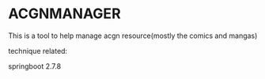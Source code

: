 # ACGNMANAGER

This is a tool to help manage acgn resource(mostly the comics and mangas)

technique related:

springboot 2.7.8


